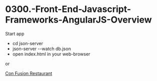 # 0300.-Front-End-Javascript-Frameworks-AngularJS-Overview

Start app
- cd json-server
- json-server --watch db.json
- open index.html in your web-browser

or

[Con Fusion Restaurant ](http://vladimirdeminenko.github.io/conFusion/app/
"Con Fusion Restaurant")